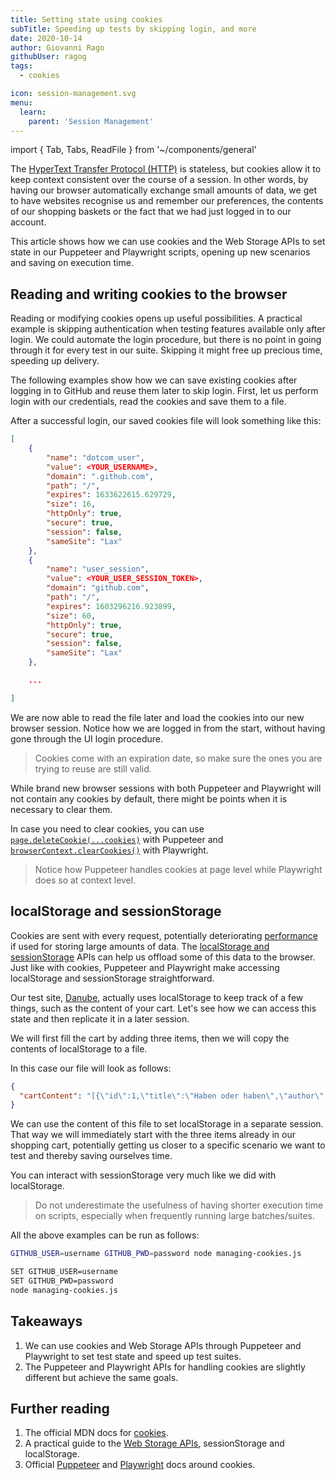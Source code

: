 ```yaml
---
title: Setting state using cookies
subTitle: Speeding up tests by skipping login, and more
date: 2020-10-14
author: Giovanni Rago
githubUser: ragog
tags:
  - cookies

icon: session-management.svg
menu:
  learn:
    parent: 'Session Management'
---
```


import { Tab, Tabs, ReadFile } from '~/components/general'

The [HyperText Transfer Protocol (HTTP)](https://developer.mozilla.org/en-US/docs/Web/HTTP#:~:text=Hypertext%20Transfer%20Protocol%%20%28HTTP%29%20is,be%20used%20for%20other%20purposes.) is stateless, but cookies allow it to keep context consistent over the course of a session. In other words, by having our browser automatically exchange small amounts of data, we get to have websites recognise us and remember our preferences, the contents of our shopping baskets or the fact that we had just logged in to our account.

This article shows how we can use cookies and the Web Storage APIs to set state in our Puppeteer and Playwright scripts, opening up new scenarios and saving on execution time.

<!-- more -->

## Reading and writing cookies to the browser

Reading or modifying cookies opens up useful possibilities. A practical example is skipping authentication when testing features available only after login. We could automate the login procedure, but there is no point in going through it for every test in our suite. Skipping it might free up precious time, speeding up delivery.

The following examples show how we can save existing cookies after logging in to GitHub and reuse them later to skip login. First, let us perform login with our credentials, read the cookies and save them to a file.

<Tabs>
<Tab title="Puppeteer">

<ReadFile filename="samples/puppeteer/cookies-reading.js" />

</Tab>
<Tab title="Playwright">

<ReadFile filename="samples/playwright/cookies-reading.js" />

</Tab>
</Tabs>

After a successful login, our saved cookies file will look something like this:

```json
[
    {
        "name": "dotcom_user",
        "value": <YOUR_USERNAME>,
        "domain": ".github.com",
        "path": "/",
        "expires": 1633622615.629729,
        "size": 16,
        "httpOnly": true,
        "secure": true,
        "session": false,
        "sameSite": "Lax"
    },
    {
        "name": "user_session",
        "value": <YOUR_USER_SESSION_TOKEN>,
        "domain": "github.com",
        "path": "/",
        "expires": 1603296216.923899,
        "size": 60,
        "httpOnly": true,
        "secure": true,
        "session": false,
        "sameSite": "Lax"
    },

    ...

]
```

We are now able to read the file later and load the cookies into our new browser session. Notice how we are logged in from the start, without having gone through the UI login procedure.

<Tabs>
<Tab title="Puppeteer">

<ReadFile filename="samples/puppeteer/cookies-writing.js" />

</Tab>
<Tab title="Playwright">

<ReadFile filename="samples/playwright/cookies-writing.js" />

</Tab>
</Tabs>

> Cookies come with an expiration date, so make sure the ones you are trying to reuse are still valid.

While brand new browser sessions with both Puppeteer and Playwright will not contain any cookies by default, there might be points when it is necessary to clear them.

In case you need to clear cookies, you can use [`page.deleteCookie(...cookies)`](https://pptr.dev/#?product=Puppeteer&version=v5.3.1&show=api-pagedeletecookiecookies) with Puppeteer and [`browserContext.clearCookies()`](https://playwright.dev/#version=v1.4.2&path=docs%2Fapi.md&q=browsercontextclearcookies) with Playwright.

> Notice how Puppeteer handles cookies at page level while Playwright does so at context level.

## localStorage and sessionStorage

Cookies are sent with every request, potentially deteriorating [performance](basics-performance/) if used for storing large amounts of data. The [localStorage and sessionStorage](https://javascript.info/localstorage) APIs can help us offload some of this data to the browser. Just like with cookies, Puppeteer and Playwright make accessing localStorage and sessionStorage straightforward.

Our test site, [Danube](https://danube-webshop.herokuapp.com/), actually uses localStorage to keep track of a few things, such as the content of your cart. Let's see how we can access this state and then replicate it in a later session.

We will first fill the cart by adding three items, then we will copy the contents of localStorage to a file.

<Tabs>
<Tab title="Puppeteer">

<ReadFile filename="samples/puppeteer/localstorage-reading.js" />

</Tab>
<Tab title="Playwright">

<ReadFile filename="samples/playwright/localstorage-reading.js" />

</Tab>
</Tabs>

In this case our file will look as follows:

```json
{
  "cartContent": "[{\"id\":1,\"title\":\"Haben oder haben\",\"author\":\"Fric Eromm\",\"genre\":\"philosophy\",\"price\":\"9.95\",\"rating\":\"★★★★☆\",\"stock\":\"1\"},{\"id\":2,\"title\":\"Parry Hotter\",\"author\":\"J/K Rowlin'\",\"genre\":\"erotic\",\"price\":\"9.95\",\"rating\":\"★★★☆☆\",\"stock\":\"1\"},{\"id\":3,\"title\":\"Laughterhouse-Five\",\"author\":\"Truk Tugennov\",\"genre\":\"scifi\",\"price\":\"9.95\",\"rating\":\"★★★☆☆\",\"stock\":\"1\"}]"
}
```

We can use the content of this file to set localStorage in a separate session. That way we will immediately start with the three items already in our shopping cart, potentially getting us closer to a specific scenario we want to test and thereby saving ourselves time.

<Tabs>
<Tab title="Puppeteer">

<ReadFile filename="samples/puppeteer/localstorage-writing.js" />

</Tab>
<Tab title="Playwright">

<ReadFile filename="samples/playwright/localstorage-writing.js" />

</Tab>
</Tabs>

You can interact with sessionStorage very much like we did with localStorage.

> Do not underestimate the usefulness of having shorter execution time on scripts, especially when frequently running large batches/suites.

All the above examples can be run as follows:

<Tabs>
<Tab title="MacOS">

```sh
GITHUB_USER=username GITHUB_PWD=password node managing-cookies.js
```

</Tab>
<Tab title="Windows">

```sh
SET GITHUB_USER=username
SET GITHUB_PWD=password
node managing-cookies.js
```

</Tab>
</Tabs>

## Takeaways

1. We can use cookies and Web Storage APIs through Puppeteer and Playwright to set test state and speed up test suites.
2. The Puppeteer and Playwright APIs for handling cookies are slightly different but achieve the same goals.

## Further reading

1. The official MDN docs for [cookies](https://developer.mozilla.org/en-US/docs/Web/HTTP/Cookies).
2. A practical guide to the [Web Storage APIs](https://javascript.info/localstorage), sessionStorage and localStorage.
3. Official [Puppeteer](https://pptr.dev/#?product=Puppeteer&version=v5.3.1&show=api-pagecookiesurls) and [Playwright](https://playwright.dev/#version=v1.4.2&path=docs%2Fauth.md&q=cookies) docs around cookies.
